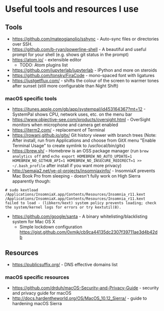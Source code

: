 # Useful tools and resources I use

## Tools

* https://github.com/mateogianolio/sshync - Auto-sync files or directories over SSH. 
* https://github.com/b-ryan/powerline-shell - A beautiful and useful prompt for your shell (e.g. shows git status in the prompt)
* https://atom.io/ - extensible editor
  * TODO: Atom plugins list
* https://github.com/jupyterlab/jupyterlab - IPython and more on steroids
* https://github.com/tonsky/FiraCode - mono-spaced font with ligatures 
* https://justgetflux.com/ - shifts the colour of the screen to warmer tones after sunset (still more configurable than Night Shift)

### macOS specific tools
* https://itunes.apple.com/gb/app/systempal/id453164367?mt=12 - SystemPal shows CPU, network uses, etc. on the menu bar
* https://www.objective-see.com/products/oversight.html - OverSight monitors when microphone and camera get enabled
* https://iterm2.com/ - replacement of Terminal
* https://rowanj.github.io/gitx/ Git history viewer with branch trees (Note: After install, run from Applications and choose from GitX menu "Enable Terminal Usage" to create symlink to /usr/local/bin/gitx)
* https://brew.sh/ - Homebrew is an OSS package manager (run `brew analytics off` and `echo export HOMEBREW_NO_AUTO_UPDATE=1 HOMEBREW_NO_GITHUB_API=1 HOMEBREW_NO_INSECURE_REDIRECT=1 >> ~/.bash_profile` after install if you want more privacy)
* http://semaja2.net/ye-ol-projects/insomniaxinfo/ - InsomniaX prevents Mac Book Pro from sleeping - doesn't fully work on High Sierra apparently though:
```
# sudo kextload /Applications/InsomniaX.app/Contents/Resources/Insomnia_r11.kext
/Applications/InsomniaX.app/Contents/Resources/Insomnia_r11.kext failed to load - (libkern/kext) system policy prevents loading; check the system/kernel logs for errors or try kextutil(8).
```
* https://github.com/google/santa - A binary whitelisting/blacklisting system for Mac OS X
  * Simple lockdown configuration https://gist.github.com/0xmjk/cb9ca44135dc2307f39711ae3d4b42db
## Resources

* https://publicsuffix.org/ - DNS effective domains list

### macOS specific resources

* https://github.com/drduh/macOS-Security-and-Privacy-Guide - security and privacy guide for macOS
* http://docs.hardentheworld.org/OS/MacOS_10.12_Sierra/ - guide to hardening macOS Sierra

